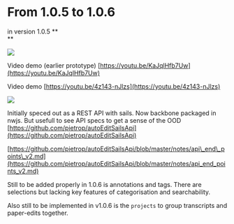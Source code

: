 # From 1.0.5 to 1.0.6

in version 1.0.5 **    
**

![](https://docs.google.com/drawings/d/sOiy2Mby0YpcXbNhRkDhl1Q/image?w=639&h=164&rev=135&ac=1)

Video demo \(earlier prototype\) [https://youtu.be/KaJqlHfb7Uw](https://youtu.be/KaJqlHfb7Uw)

Video demo [https://youtu.be/4z143-nJlzs](https://youtu.be/4z143-nJlzs)

![](https://docs.google.com/drawings/d/slqA4OInXnMlKNOR32bYJlQ/image?w=624&h=377&rev=89&ac=1)

Initially speced out as a REST API with sails. Now backbone packaged in nwjs. But usefull to see API specs to get a sense of the OOD  [https://github.com/pietrop/autoEditSailsApi](https://github.com/pietrop/autoEditSailsApi)

[https://github.com/pietrop/autoEditSailsApi/blob/master/notes/api\_end\_points\_v2.md](https://github.com/pietrop/autoEditSailsApi/blob/master/notes/api_end_points_v2.md)

Still to be added properly in 1.0.6 is annotations and tags. There are selections but lacking key features of categorisation and searchability.

Also still to be implemented in v1.0.6 is the `projects` to group transcripts and paper-edits together. 

